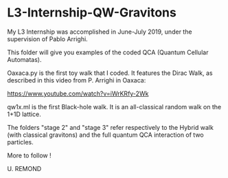 # L3-Internship-QW-Gravitons
My L3 Internship was accomplished in June-July 2019, under the supervision of Pablo Arrighi.

This folder will give you examples of the coded QCA (Quantum Cellular Automatas).

Oaxaca.py is the first toy walk that I coded. It features the Dirac Walk, as described in this video from P. Arrighi in Oaxaca:

https://www.youtube.com/watch?v=iWrKRfy-2Wk


qw1x.ml is the first Black-hole walk. It is an all-classical random walk on the 1+1D lattice.

The folders "stage 2" and "stage 3" refer respectively to the Hybrid walk (with classical gravitons) and the full quantum QCA interaction of two particles.

More to follow !

U. REMOND
